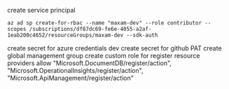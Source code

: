 create service principal
```
az ad sp create-for-rbac --name "maxam-dev" --role contributor --scopes /subscriptions/df87dc69-fe6e-4055-a2af-1eab200c4652/resourceGroups/maxam-dev --sdk-auth
```
create secret for azure credentials dev
create secret for github PAT
create global management group
create custom role for register resource providers allow
    "Microsoft.DocumentDB/register/action",
    "Microsoft.OperationalInsights/register/action",
    "Microsoft.ApiManagement/register/action"
